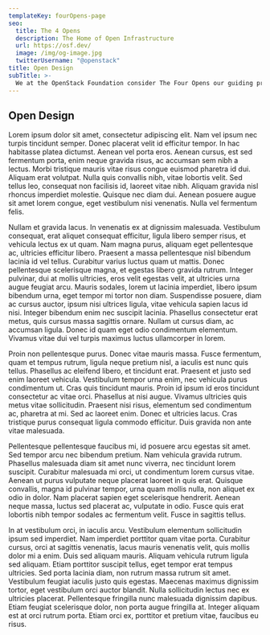 ```yaml
---
templateKey: fourOpens-page
seo:
  title: The 4 Opens
  description: The Home of Open Infrastructure
  url: https://osf.dev/
  image: /img/og-image.jpg
  twitterUsername: "@openstack"  
title: Open Design
subTitle: >- 
  We at the OpenStack Foundation consider The Four Opens our guiding principles in everything we do.
---
```


## Open Design

Lorem ipsum dolor sit amet, consectetur adipiscing elit. Nam vel ipsum nec turpis tincidunt semper. Donec placerat velit id efficitur tempor. In hac habitasse platea dictumst. Aenean vel porta eros. Aenean cursus, est sed fermentum porta, enim neque gravida risus, ac accumsan sem nibh a lectus. Morbi tristique mauris vitae risus congue euismod pharetra id dui. Aliquam erat volutpat. Nulla quis convallis nibh, vitae lobortis velit. Sed tellus leo, consequat non facilisis id, laoreet vitae nibh. Aliquam gravida nisl rhoncus imperdiet molestie. Quisque nec diam dui. Aenean posuere augue sit amet lorem congue, eget vestibulum nisi venenatis. Nulla vel fermentum felis.

Nullam et gravida lacus. In venenatis ex at dignissim malesuada. Vestibulum consequat, erat aliquet consequat efficitur, ligula libero semper risus, et vehicula lectus ex ut quam. Nam magna purus, aliquam eget pellentesque ac, ultricies efficitur libero. Praesent a massa pellentesque nisl bibendum lacinia id vel tellus. Curabitur varius luctus quam ut mattis. Donec pellentesque scelerisque magna, et egestas libero gravida rutrum. Integer pulvinar, dui at mollis ultricies, eros velit egestas velit, at ultricies urna augue feugiat arcu. Mauris sodales, lorem ut lacinia imperdiet, libero ipsum bibendum urna, eget tempor mi tortor non diam. Suspendisse posuere, diam ac cursus auctor, ipsum nisi ultrices ligula, vitae vehicula sapien lacus id nisi. Integer bibendum enim nec suscipit lacinia. Phasellus consectetur erat metus, quis cursus massa sagittis ornare. Nullam ut cursus diam, ac accumsan ligula. Donec id quam eget odio condimentum elementum. Vivamus vitae dui vel turpis maximus luctus ullamcorper in lorem.

Proin non pellentesque purus. Donec vitae mauris massa. Fusce fermentum, quam et tempus rutrum, ligula neque pretium nisl, a iaculis est nunc quis tellus. Phasellus ac eleifend libero, et tincidunt erat. Praesent et justo sed enim laoreet vehicula. Vestibulum tempor urna enim, nec vehicula purus condimentum ut. Cras quis tincidunt mauris. Proin id ipsum id eros tincidunt consectetur ac vitae orci. Phasellus at nisi augue. Vivamus ultricies quis metus vitae sollicitudin. Praesent nisi risus, elementum sed condimentum ac, pharetra at mi. Sed ac laoreet enim. Donec et ultricies lacus. Cras tristique purus consequat ligula commodo efficitur. Duis gravida non ante vitae malesuada.

Pellentesque pellentesque faucibus mi, id posuere arcu egestas sit amet. Sed tempor arcu nec bibendum pretium. Nam vehicula gravida rutrum. Phasellus malesuada diam sit amet nunc viverra, nec tincidunt lorem suscipit. Curabitur malesuada mi orci, ut condimentum lorem cursus vitae. Aenean ut purus vulputate neque placerat laoreet in quis erat. Quisque convallis, magna id pulvinar tempor, urna quam mollis nulla, non aliquet ex odio in dolor. Nam placerat sapien eget scelerisque hendrerit. Aenean neque massa, luctus sed placerat ac, vulputate in odio. Fusce quis erat lobortis nibh tempor sodales ac fermentum velit. Fusce in sagittis tellus.

In at vestibulum orci, in iaculis arcu. Vestibulum elementum sollicitudin ipsum sed imperdiet. Nam imperdiet porttitor quam vitae porta. Curabitur cursus, orci at sagittis venenatis, lacus mauris venenatis velit, quis mollis dolor mi a enim. Duis sed aliquam mauris. Aliquam vehicula rutrum ligula sed aliquam. Etiam porttitor suscipit tellus, eget tempor erat tempus ultricies. Sed porta lacinia diam, non rutrum massa rutrum sit amet. Vestibulum feugiat iaculis justo quis egestas. Maecenas maximus dignissim tortor, eget vestibulum orci auctor blandit. Nulla sollicitudin lectus nec ex ultricies placerat. Pellentesque fringilla nunc malesuada dignissim dapibus. Etiam feugiat scelerisque dolor, non porta augue fringilla at. Integer aliquam est at orci rutrum porta. Etiam orci ex, porttitor et pretium vitae, faucibus eu risus.